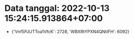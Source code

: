 # Data tanggal: 2022-10-13 15:24:15.913864+07:00

* {'Vnf5PJUTToa1VfcK': 2728, 'WBXRtYPXN4QNtIFH': 6092}
